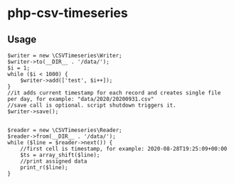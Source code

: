 # php-csv-timeseries

## Usage

    $writer = new \CSVTimeseries\Writer;
    $writer->to(__DIR__ . '/data/');
    $i = 1;
    while ($i < 1000) {
        $writer->add(['test', $i++]);
    }
    //it adds current timestamp for each record and creates single file per day, for example: "data/2020/20200931.csv"
    //save call is optional. script shutdown triggers it.
    $writer->save();


    $reader = new \CSVTimeseries\Reader;
    $reader->from(__DIR__ . '/data/');
    while ($line = $reader->next()) {
        //first cell is timestamp, for example: 2020-08-28T19:25:09+00:00
        $ts = array_shift($line);
        //print assigned data
        print_r($line);
    }